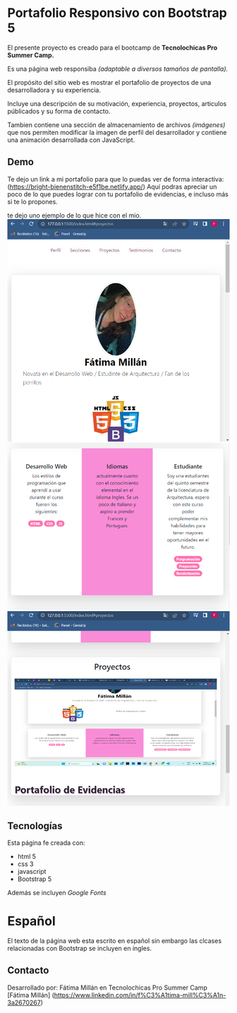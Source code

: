 # Portafolio Responsivo con Bootstrap 5 #

El presente proyecto es creado para el bootcamp de **Tecnolochicas Pro Summer Camp.**

Es una página web responsiba *(adaptable a diversos tamaños de pantalla).*

El propósito del sitio web es mostrar el portafolio de proyectos de una desarrolladora y su experiencia.

Incluye una descripción de su motivación, experiencia, proyectos, articulos públicados y su forma de contacto.

Tambien contiene una sección de almacenamiento  de archivos *(imágenes)* que nos permiten modificar la imagen de perfil del desarrollador y contiene una animación desarrollada con JavaScript.
## Demo 
Te dejo un link a mi portafolio para que lo puedas ver de forma interactiva: (https://bright-bienenstitch-e5f1be.netlify.app/)
Aquí podras apreciar un poco de lo que puedes lograr con tu portafolio de evidencias, e incluso más si te lo propones.

te dejo uno ejemplo de lo que hice con el mio.
![images](images/Evidencia_3.png) 
![images](images/Evidencia_2.png) 
![images](images/Evidencia_1.png) 


## Tecnologías

Esta página fe creada con:

* html 5
* css 3
* javascript
* Bootstrap 5

Además se incluyen *Google Fonts*

# Español
El texto de la página web esta escrito en español sin embargo las clcases relacionadas con Bootstrap se incluyen en ingles.

## Contacto 

Desarrollado por: Fátima Millán en Tecnolochicas Pro Summer Camp 
[Fátima Millán] (https://www.linkedin.com/in/f%C3%A1tima-mill%C3%A1n-3a2670267)
